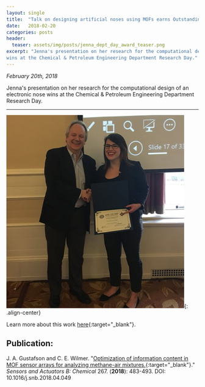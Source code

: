 ```yaml
---
layout: single
title:  "Talk on designing artificial noses using MOFs earns Outstanding Oral Presentation."
date:   2018-02-20
categories: posts
header:
  teaser: assets/img/posts/jenna_dept_day_award_teaser.png
excerpt: "Jenna's presentation on her research for the computational design of an electronic nose
wins at the Chemical & Petroleum Engineering Department Research Day."
---
```

*February 20th, 2018*

Jenna's presentation on her research for the computational design of an electronic nose
wins at the Chemical & Petroleum Engineering Department Research Day.

---------
![award_image](/assets/img/posts/jenna_dept_day_award.jpg){: .align-center}

Learn more about this work [here](https://github.com/JennaGustafson/sensor_array_mof_adsorption){:target="_blank"}.

Publication:
------------
J. A. Gustafson and C. E. Wilmer. "[Optimization of information content in MOF sensor arrays for analyzing methane-air mixtures.](https://www.sciencedirect.com/science/article/pii/S0925400518307457?via%3Dihub){:target="_blank"}." *Sensors and Actuators B: Chemical* 267. (**2018**): 483-493. DOI: 10.1016/j.snb.2018.04.049
